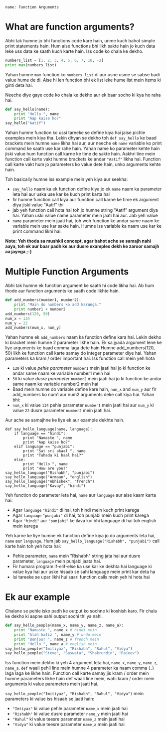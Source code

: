 ```ngMeta
name: Function Arguments
```

# What are function arguments?

Abhi tak humne jo bhi functions code kare hain, unme kuch bahot simple print statements hain. Hum aise functions bhi likh sakte hain jo kuch data leke uss data ke saath kuch karte hain. Iss code ko chala ke dekho.

```python
numbers_list = [1, 2, 3, 4, 5, 6, 7, 10, -2]
print max(numbers_list)
```

Yahan humne `max` function ko `numbers_list` di aur usne usme se sabse badi value hume de di. Aise hi len function bhi ek list leke hume list mein items ki ginti deta hai.

Neeche diye gaye code ko chala ke dekho aur ek baar socho ki kya ho raha hai.

```python
def say_hello(name):
    print "Hello ", name
    print "Aap kaise ho?"
say_hello("Aatif")
```

Yahan humne function ko ussi tareeke se define kiya hai jaise pichle examples mein kiya tha. Lekin dhyan se dekho toh `def say_hello` ke baad brackets mein humne `name` likha hai aur, aur neeche ek `name` variable ko print command ke saath use kar rahe hain. Yahan name ko parameter kehte hain jiski value hum function call karne ke time de sakte hain. Aakhri line mein function call karte vakt humne brackets ke andar `"Aatif"` likha hai. Function call karte vakt hum jo parameters ko value dete hain, unko arguments kehte hain.

Toh basically humne iss example mein yeh kiya aur seekha:

* `say_hello` naam ka ek function define kiya jo ek `name` naam ka parameter leta hai aur uska use kar ke kuch print karta hai
* fir humne function call kiya aur function call karne ke time ek argument diya jiski value "Aatif" thi
* jab yeh function call hota hai toh jo humne string "Aatif" argument diya hai. Yahan uski value name parameter mein jaati hai aur. Jab yeh value
* `name` parameter mein jaati hai, toh woh function ke andar same naam ke variable mein use kar sakte hain. Humne iss variable ka naam use kar ke print command likhi hai.

**Note: Yeh thoda sa mushkil concept, agar bahot ache se samajh nahi aaya, toh ek aur baar padh ke aur dusre examples dekh ke zaroor samajh aa jayega ;-)**

# Multiple Function Arguments

Abhi tak humne ek function argument ke saath hi code likha hai. Ab hum thode aur function arguments ke saath code likhte hain.

```python
def add_numbers(number1, number2):
    print "Main do numbers ko add karunga."
    print number1 + number2
add_numbers(120, 50)
num_x = 134
num_y = 22
add_numbers(num_x, num_y)
```

Yahan humne ek `add_numbers` naam ka function define kara hai. Lekin dekho ki bracket mein humne 2 parameter likhe hain. Ek sa jyada argument lene ke liye arguments ke baad comma laga dete hain Humne add_numbers(120, 50) likh ke function call karte samay do integer parameter diye hai. Yahan parameters ka kram / order important hai. Iss function call mein yeh hota 

* `120` ki value *pehle parameter* `number1` mein jaati hai jo ki function ke andar same naam ke variable number1 mein hai
* `50` ki value *dusre parameter* `number2` mein jaati hai jo ki function ke andar same naam ke variable number2 mein hai
* Baad mein humne do variable define kare hain, `num_x` and `num_y` aur fir add_numbers ko num1 aur num2 arguments deke call kiya hai. Yahan bhi:
* `num_x` ki value `134` pehle parameter `number1` mein jaati hai aur `num_y` ki value `22` dusre parameter `number2` mein jaati hai.

Aur ache se samajhne ke liye ek aur example dekhte hain.

```
def say_hello_language(name, language):
    if language == "hindi":
        print "Namaste ", name
        print "Aap kaise ho?"
    elif language == "punjabi":
        print "Sat sri akaal ", name
        print "Tuhada ki haal hai?"
    else:
        print "Hello ", name
        print "How are you?"
say_hello_language("Rishabh", "punjabi")
say_hello_language("Armaan", "english")
say_hello_language("Abhishek", "french")
say_hello_language("Kavay", "hindi")
```

Yeh function do parameter leta hai, `name` aur `language` aur aise kaam karta hai:

* Agar `language` `"hindi"` di hai, toh hindi mein kuch print karega
* Agar `language` `"punjabi"` di hai, toh punjabi mein kuch print karega
* Agar `"hindi"` aur `"punjabi"` ke ilava koi bhi language di hai toh english mein karega

Yeh karne ke liye humne ek function define kiya jo do arguments leta hai, `name` aur `language`. Hum jab `say_hello_language("Rishabh", "punjabi")` call karte hain toh yeh hota hai:

* Pehle parameter, `name` mein "Rishabh" string jata hai aur dusre parameter, `language` mein punjabi jaata hai.
* Fir humara program if-elif-else ka use kar ke dekhta hai language ki value kya hai aur uske hisaab se sahi language mein print kar deta ha
* Isi tareeke se upar likhi hui saari function calls mein yeh hi hota hai


# Ek aur example

Chalane se pehle isko padh ke output ko sochne ki koshish karo. Fir chala ke dekho ki aapne sahi output sochi thi ya nahi.

```python
def say_hello_people(name_x, name_y, name_z, name_a):
    print "Namaste ", name_x # hindi mein
    print "Alah hafiz ", name_y # urdu mein
    print "Bonjour ", name_z # french mein
    print "Hello ", name_a # english mein
say_hello_people("Imitiyaz", "Rishabh", "Rahul", "Vidya")
say_hello_people("Steve", "Saswata", "Shakrundin", "Rajeev")
```

Iss function mein dekho ki yeh 4 argument leta hai, `name_x`, `name_y`, `name_z`, `name_a`. `def` waali pehli line mein humne 4 parameter ka naam comma (`,`) laga laga ke likhe hain. Function call karte samay jis kram / order mein humne parameters likhe hain def waali line mein, wahi kram / order mein arguments ki value parameters mein jaati hai.

`say_hello_people("Imitiyaz", "Rishabh", "Rahul", "Vidya")` mein parameters ki value iss hisaab se jaati hain:

* `"Imtiyaz"` ki value pehle parameter `name_x` mein jaati hai
* `"Rishabh"` ki value dusre parameter `name_y` mein jaati hai
* `"Rahul"` ki value teesre parameter `name_z` mein jaati hai
* `"Vidya"` ki value teesre parameter `name_a` mein jaati hai

